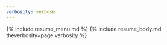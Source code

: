 ```yaml
---
verbosity: verbose
---
```


{% include resume_menu.md %}
{% include resume_body.md theverbosity=page.verbosity %}
